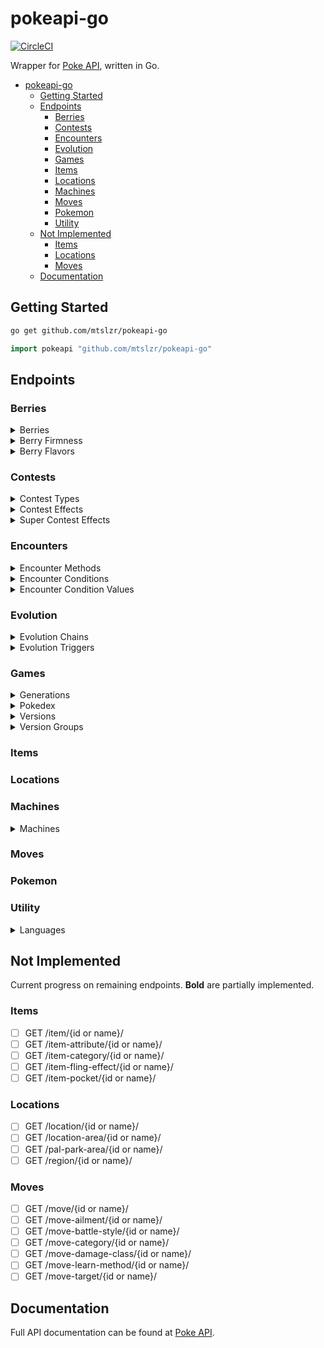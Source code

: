 # pokeapi-go
[![CircleCI](https://circleci.com/gh/mtslzr/pokeapi-go.svg?style=svg)](https://circleci.com/gh/mtslzr/pokeapi-go)

Wrapper for [Poke API](https://pokeapi.co), written in Go.

- [pokeapi-go](#pokeapi-go)
  - [Getting Started](#Getting-Started)
  - [Endpoints](#Endpoints)
    - [Berries](#Berries)
    - [Contests](#Contests)
    - [Encounters](#Encounters)
    - [Evolution](#Evolution)
    - [Games](#Games)
    - [Items](#Items)
    - [Locations](#Locations)
    - [Machines](#Machines)
    - [Moves](#Moves)
    - [Pokemon](#Pokemon)
    - [Utility](#Utility)
  - [Not Implemented](#Not-Implemented)
    - [Items](#Items-1)
    - [Locations](#Locations-1)
    - [Moves](#Moves-1)
  - [Documentation](#Documentation)

## Getting Started

```bash
go get github.com/mtslzr/pokeapi-go
```

```go
import pokeapi "github.com/mtslzr/pokeapi-go"
```

## Endpoints

### Berries

<details>
  <summary>Berries</summary>
  
  #### Get Berries

  ```go
  b := pokeapi.Resource("berry")
  ```

  #### Get Berry

  *Must pass an ID (e.g. "1") or name (e.g. "cheri").*

  ```go
  b := pokeapi.Berry("cheri")
  ```
</details>

<details>
  <summary>Berry Firmness</summary>
  
  #### Get Berry Firmnesses

  ```go
  b := pokeapi.Resource("berry-firmness")
  ```

  #### Get Berry Firmness

  *Must pass an ID (e.g. "1") or name (e.g. "very-soft").*

  ```go
  b := pokeapi.BerryFirmness("very-soft")
  ```
</details>

<details>
  <summary>Berry Flavors</summary>
  
  #### Get Berry Flavors

  ```go
  b := pokeapi.Resource("berry-flavor")
  ```

  #### Get Berry Flavor

  *Must pass an ID (e.g. "1") or name (e.g. "spicy").*

  ```go
  b := pokeapi.BerryFlavor("spicy")
  ```
</details>

### Contests

<details>
  <summary>Contest Types</summary>
  
  #### Get Contest Types

  ```go
  c := pokeapi.Resource("berry")
  ```

  #### Get Contest Type

  *Must pass an ID (e.g. "1") or name (e.g. "cool").*

  ```go
  c := pokeapi.ContestType("cool")
  ```
</details>

<details>
  <summary>Contest Effects</summary>
  
  #### Get Contest Effects

  ```go
  c := pokeapi.Resource("contest-effect")
  ```

  #### Get Contest Effect

  *Must pass an ID (e.g. "1").*

  ```go
  c := pokeapi.ContestEffect("1")
  ```
</details>

<details>
  <summary>Super Contest Effects</summary>
  
  #### Get Super Contest Effects

  ```go
  c := pokeapi.Resource("super-contest-effect")
  ```

  #### Get Super Contest Effect

  *Must pass an ID (e.g. "1").*

  ```go
  c := pokeapi.SuperContestEffect("1")
  ```
</details>

### Encounters

<details>
  <summary>Encounter Methods</summary>
  
  #### Get Encounter Methods

  ```go
  e := pokeapi.Resource("encounter-method")
  ```

  #### Get Encounter Method

  *Must pass an ID (e.g. "1") or name (e.g. "walk").*

  ```go
  e := pokeapi.EncounterMethod("walk")
  ```
</details>

<details>
  <summary>Encounter Conditions</summary>
  
  #### Get Encounter Conditions

  ```go
  e := pokeapi.Resource("encounter-condition")
  ```

  #### Get Encounter Condition

  *Must pass an ID (e.g. "1") or name (e.g. "swarm").*

  ```go
  e := pokeapi.EncounterCondition("swarm")
  ```
</details>

<details>
  <summary>Encounter Condition Values</summary>
  
  #### Get Encounter Condition Values

  ```go
  e := pokeapi.Resource("encounter-condition-value")
  ```

  #### Get Encounter Condition Value

  *Must pass an ID (e.g. "1") or name (e.g. "swarm-yes").*

  ```go
  e := pokeapi.EncounterConditionValue("swarm-yes")
  ```
</details>

### Evolution

<details>
  <summary>Evolution Chains</summary>
  
  #### Get Evolution Chains

  ```go
  e := pokeapi.Resource("evolution-chain")
  ```

  #### Get Evolution Chain

  *Must pass an ID (e.g. "1").*

  ```go
  e := pokeapi.EvolutionChain("1")
  ```
</details>

<details>
  <summary>Evolution Triggers</summary>
  
  #### Get Evolution Triggers

  ```go
  e := pokeapi.Resource("evolution-trigger")
  ```

  #### Get Evolution Trigger

  *Must pass an ID (e.g. "1") or name (e.g. "level-up").*

  ```go
  e := pokeapi.EvolutionTrigger("level-up")
  ```
</details>

### Games

<details>
  <summary>Generations</summary>
  
  #### Get Generations

  ```go
  g := pokeapi.Resource("generation")
  ```

  #### Get Generation

  *Must pass an ID (e.g. "1") or name (e.g. "generation-i").*

  ```go
  g := pokeapi.Generation("generation-i")
  ```
</details>

<details>
  <summary>Pokedex</summary>
  
  #### Get All Pokedex

  ```go
  g := pokeapi.Resource("pokedex")
  ```

  #### Get Single Pokedex

  *Must pass an ID (e.g. "1") or name (e.g. "national").*

  ```go
  g := pokeapi.Pokedex("national")
  ```
</details>

<details>
  <summary>Versions</summary>
  
  #### Get Versions

  ```go
  g := pokeapi.Resource("version")
  ```

  #### Get Version

  *Must pass an ID (e.g. "1") or name (e.g. "red").*

  ```go
  g := pokeapi.Version("red")
  ```
</details>

<details>
  <summary>Version Groups</summary>
  
  #### Get Version Groups

  ```go
  g := pokeapi.Resource("version-group")
  ```

  #### Get Version Group

  *Must pass an ID (e.g. "1") or name (e.g. "red-blue").*

  ```go
  g := pokeapi.VersionGroup("red-blue")
  ```
</details>

### Items

### Locations

### Machines

<details>
  <summary>Machines</summary>
  
  #### Get Machines

  ```go
  m := pokeapi.Resource("machine")
  ```

  #### Get Machine

  *Must pass an ID (e.g. "1").*

  ```go
  m := pokeapi.Machine("1")
  ```
</details>

### Moves

### Pokemon

### Utility

<details>
  <summary>Languages</summary>
  
  #### Get Languages

  ```go
  l := pokeapi.Resource("language")
  ```

  #### Get Language

  *Must pass an ID (e.g. "1") or name (e.g. "en").*

  ```go
  l := pokeapi.Lanuage("en")
  ```
</details>


## Not Implemented

Current progress on remaining endpoints. **Bold** are partially implemented.

### Items
- [ ] GET /item/{id or name}/
- [ ] GET /item-attribute/{id or name}/
- [ ] GET /item-category/{id or name}/
- [ ] GET /item-fling-effect/{id or name}/
- [ ] GET /item-pocket/{id or name}/
### Locations
- [ ] GET /location/{id or name}/
- [ ] GET /location-area/{id or name}/
- [ ] GET /pal-park-area/{id or name}/
- [ ] GET /region/{id or name}/
### Moves
- [ ] GET /move/{id or name}/
- [ ] GET /move-ailment/{id or name}/
- [ ] GET /move-battle-style/{id or name}/
- [ ] GET /move-category/{id or name}/
- [ ] GET /move-damage-class/{id or name}/
- [ ] GET /move-learn-method/{id or name}/
- [ ] GET /move-target/{id or name}/

## Documentation

Full API documentation can be found at [Poke API](https://pokeapi.co/docs/v2.html).